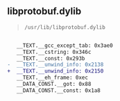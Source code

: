 ## libprotobuf.dylib

> `/usr/lib/libprotobuf.dylib`

```diff

   __TEXT.__gcc_except_tab: 0x3ae0
   __TEXT.__cstring: 0x346c
   __TEXT.__const: 0x293b
-  __TEXT.__unwind_info: 0x2138
+  __TEXT.__unwind_info: 0x2150
   __TEXT.__eh_frame: 0xec
   __DATA_CONST.__got: 0x88
   __DATA_CONST.__const: 0x1a8

```
